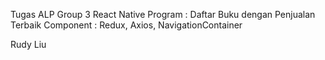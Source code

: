 Tugas ALP Group 3
React Native
Program : Daftar Buku dengan Penjualan Terbaik
Component : Redux, Axios, NavigationContainer


Rudy Liu

